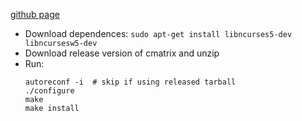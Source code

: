 [github page](https://github.com/abishekvashok/cmatrix)

- Download dependences: `sudo apt-get install libncurses5-dev libncursesw5-dev`
- Download release version of cmatrix and unzip
- Run:
  ```
  autoreconf -i  # skip if using released tarball
  ./configure
  make
  make install
  ```
